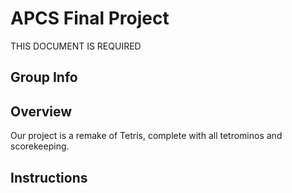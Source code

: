 # APCS Final Project
THIS DOCUMENT IS REQUIRED
## Group Info

## Overview
Our project is a remake of Tetris, complete with all tetrominos and scorekeeping.

## Instructions
